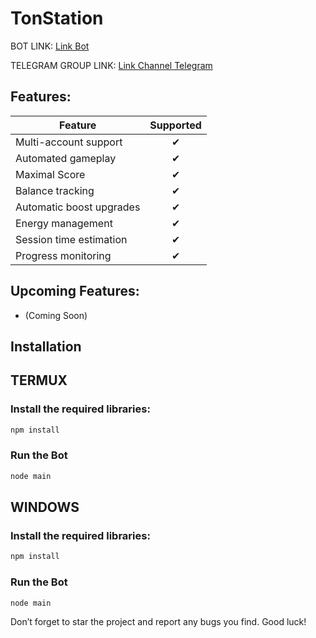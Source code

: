 # TonStation

BOT LINK: [Link Bot](https://t.me/BIRDTonBot/app?startapp=5373988314)

TELEGRAM GROUP LINK: [Link Channel Telegram](https://t.me/UxScript)

## Features:
| Feature                        | Supported |
|--------------------------------|:---------:|
| Multi-account support                |     ✔     |
| Automated gameplay                       |     ✔     |
| Maximal Score                       |     ✔     |
| Balance tracking                      |     ✔     |
| Automatic boost upgrades              |     ✔     |
| Energy management              |     ✔     |
| Session time estimation              |     ✔     |
| Progress monitoring              |     ✔     |

## Upcoming Features:
- (Coming Soon)

## Installation

## TERMUX
### Install the required libraries:
```bash
npm install
```
### Run the Bot   
```bash
node main
```

## WINDOWS
### Install the required libraries:
```bash
npm install
```
### Run the Bot   
```bash
node main
```

Don’t forget to star the project and report any bugs you find. Good luck!
